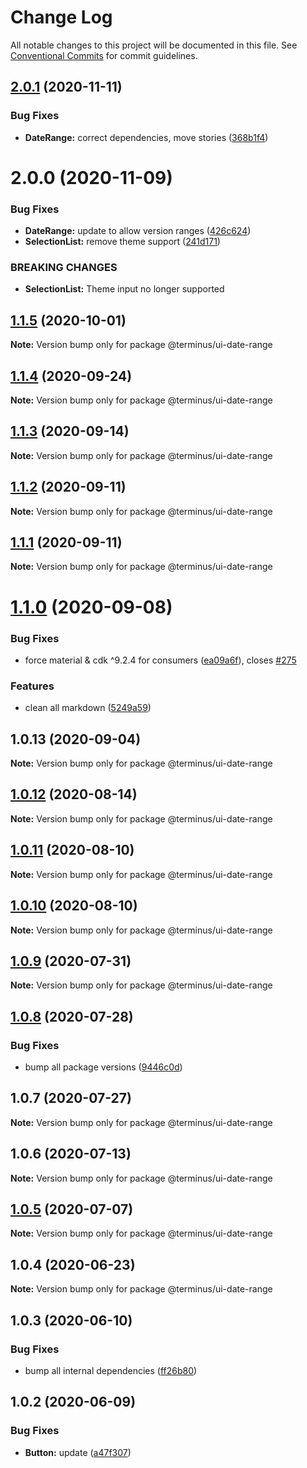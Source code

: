 # Change Log

All notable changes to this project will be documented in this file.
See [Conventional Commits](https://conventionalcommits.org) for commit guidelines.

## [2.0.1](https://github.com/GetTerminus/terminus-oss/compare/@terminus/ui-date-range@2.0.0...@terminus/ui-date-range@2.0.1) (2020-11-11)


### Bug Fixes

* **DateRange:** correct dependencies, move stories ([368b1f4](https://github.com/GetTerminus/terminus-oss/commit/368b1f4a8f54072988a0e57c03e44e7b14dcc5f7))





# 2.0.0 (2020-11-09)


### Bug Fixes

* **DateRange:** update to allow version ranges ([426c624](https://github.com/GetTerminus/terminus-oss/commit/426c624566c774129546d69d02de2c2f381dd2e6))
* **SelectionList:** remove theme support ([241d171](https://github.com/GetTerminus/terminus-oss/commit/241d171a99c97fb204ac76e56bc5bd3921b8c522))


### BREAKING CHANGES

* **SelectionList:** Theme input no longer supported





## [1.1.5](https://github.com/GetTerminus/terminus-oss/compare/@terminus/ui-date-range@1.1.4...@terminus/ui-date-range@1.1.5) (2020-10-01)

**Note:** Version bump only for package @terminus/ui-date-range





## [1.1.4](https://github.com/GetTerminus/terminus-oss/compare/@terminus/ui-date-range@1.1.3...@terminus/ui-date-range@1.1.4) (2020-09-24)

**Note:** Version bump only for package @terminus/ui-date-range





## [1.1.3](https://github.com/GetTerminus/terminus-oss/compare/@terminus/ui-date-range@1.1.2...@terminus/ui-date-range@1.1.3) (2020-09-14)

**Note:** Version bump only for package @terminus/ui-date-range





## [1.1.2](https://github.com/GetTerminus/terminus-oss/compare/@terminus/ui-date-range@1.1.1...@terminus/ui-date-range@1.1.2) (2020-09-11)

**Note:** Version bump only for package @terminus/ui-date-range





## [1.1.1](https://github.com/GetTerminus/terminus-oss/compare/@terminus/ui-date-range@1.1.0...@terminus/ui-date-range@1.1.1) (2020-09-11)

**Note:** Version bump only for package @terminus/ui-date-range





# [1.1.0](https://github.com/GetTerminus/terminus-oss/compare/@terminus/ui-date-range@1.0.13...@terminus/ui-date-range@1.1.0) (2020-09-08)


### Bug Fixes

* force material & cdk ^9.2.4 for consumers ([ea09a6f](https://github.com/GetTerminus/terminus-oss/commit/ea09a6ff88a1ea239fe0e24cb011abfb3ffc8908)), closes [#275](https://github.com/GetTerminus/terminus-oss/issues/275)


### Features

* clean all markdown ([5249a59](https://github.com/GetTerminus/terminus-oss/commit/5249a59486be63b6d9a0be7a801defb9b6adcedc))





## 1.0.13 (2020-09-04)

**Note:** Version bump only for package @terminus/ui-date-range





## [1.0.12](https://github.com/GetTerminus/terminus-oss/compare/@terminus/ui-date-range@1.0.11...@terminus/ui-date-range@1.0.12) (2020-08-14)

**Note:** Version bump only for package @terminus/ui-date-range

## [1.0.11](https://github.com/GetTerminus/terminus-oss/compare/@terminus/ui-date-range@1.0.10...@terminus/ui-date-range@1.0.11) (2020-08-10)

**Note:** Version bump only for package @terminus/ui-date-range

## [1.0.10](https://github.com/GetTerminus/terminus-oss/compare/@terminus/ui-date-range@1.0.9...@terminus/ui-date-range@1.0.10) (2020-08-10)

**Note:** Version bump only for package @terminus/ui-date-range

## [1.0.9](https://github.com/GetTerminus/terminus-oss/compare/@terminus/ui-date-range@1.0.8...@terminus/ui-date-range@1.0.9) (2020-07-31)

**Note:** Version bump only for package @terminus/ui-date-range

## [1.0.8](https://github.com/GetTerminus/terminus-oss/compare/@terminus/ui-date-range@1.0.7...@terminus/ui-date-range@1.0.8) (2020-07-28)

### Bug Fixes

* bump all package versions ([9446c0d](https://github.com/GetTerminus/terminus-oss/commit/9446c0d5cde3bd693cfba7cabbfd2db443a47b00))

## 1.0.7 (2020-07-27)

**Note:** Version bump only for package @terminus/ui-date-range

## 1.0.6 (2020-07-13)

**Note:** Version bump only for package @terminus/ui-date-range

## [1.0.5](https://github.com/GetTerminus/terminus-oss/compare/@terminus/ui-date-range@1.0.4...@terminus/ui-date-range@1.0.5) (2020-07-07)

**Note:** Version bump only for package @terminus/ui-date-range

## 1.0.4 (2020-06-23)

**Note:** Version bump only for package @terminus/ui-date-range

## 1.0.3 (2020-06-10)

### Bug Fixes

* bump all internal dependencies ([ff26b80](https://github.com/GetTerminus/terminus-oss/commit/ff26b806bb599401f006996be5b567a378e68ef3))

## 1.0.2 (2020-06-09)

### Bug Fixes

* **Button:** update ([a47f307](https://github.com/GetTerminus/terminus-oss/commit/a47f30757b9216d6ee76788c117e76eacf5289e5))
